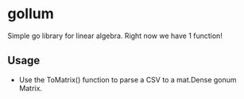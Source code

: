 # gollum
Simple go library for linear algebra. Right now we have 1 function!

## Usage
- Use the ToMatrix() function to parse a CSV to a mat.Dense gonum Matrix. 
